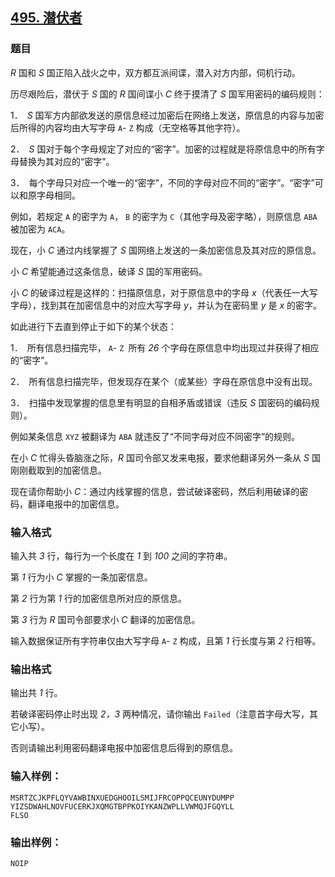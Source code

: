 ## [495. 潜伏者](https://www.acwing.com/problem/content/497/)

### 题目

*R* 国和 *S* 国正陷入战火之中，双方都互派间谍，潜入对方内部，伺机行动。

历尽艰险后，潜伏于 *S* 国的 *R* 国间谍小 *C* 终于摸清了 *S* 国军用密码的编码规则：

1． *S* 国军方内部欲发送的原信息经过加密后在网络上发送，原信息的内容与加密后所得的内容均由大写字母 `A`- `Z` 构成（无空格等其他字符）。

2． *S* 国对于每个字母规定了对应的“密字”。加密的过程就是将原信息中的所有字母替换为其对应的“密字”。

3． 每个字母只对应一个唯一的“密字”，不同的字母对应不同的“密字”。“密字”可以和原字母相同。

例如，若规定 `A` 的密字为 `A`， `B` 的密字为 `C`（其他字母及密字略），则原信息 `ABA` 被加密为 `ACA`。

现在，小 *C* 通过内线掌握了 *S* 国网络上发送的一条加密信息及其对应的原信息。

小 *C* 希望能通过这条信息，破译 *S* 国的军用密码。

小 *C* 的破译过程是这样的：扫描原信息，对于原信息中的字母 *x*（代表任一大写字母），找到其在加密信息中的对应大写字母 *y*，并认为在密码里 *y* 是 *x* 的密字。

如此进行下去直到停止于如下的某个状态：

1． 所有信息扫描完毕， `A`- `Z` 所有 *26* 个字母在原信息中均出现过并获得了相应的“密字”。

2． 所有信息扫描完毕，但发现存在某个（或某些）字母在原信息中没有出现。

3． 扫描中发现掌握的信息里有明显的自相矛盾或错误（违反 *S* 国密码的编码规则）。

例如某条信息 `XYZ` 被翻译为 `ABA` 就违反了“不同字母对应不同密字”的规则。

在小 *C* 忙得头昏脑涨之际，*R* 国司令部又发来电报，要求他翻译另外一条从 *S* 国刚刚截取到的加密信息。

现在请你帮助小 *C*：通过内线掌握的信息，尝试破译密码，然后利用破译的密码，翻译电报中的加密信息。

### 输入格式

输入共 *3* 行，每行为一个长度在 *1* 到 *100* 之间的字符串。

第 *1* 行为小 *C* 掌握的一条加密信息。

第 *2* 行为第 *1* 行的加密信息所对应的原信息。

第 *3* 行为 *R* 国司令部要求小 *C* 翻译的加密信息。

输入数据保证所有字符串仅由大写字母 `A`- `Z` 构成，且第 *1* 行长度与第 *2* 行相等。

### 输出格式

输出共 *1* 行。

若破译密码停止时出现 *2，3* 两种情况，请你输出 `Failed`（注意首字母大写，其它小写）。

否则请输出利用密码翻译电报中加密信息后得到的原信息。

### 输入样例：

```
MSRTZCJKPFLQYVAWBINXUEDGHOOILSMIJFRCOPPQCEUNYDUMPP
YIZSDWAHLNOVFUCERKJXQMGTBPPKOIYKANZWPLLVWMQJFGQYLL
FLSO
```

### 输出样例：

```
NOIP
```
